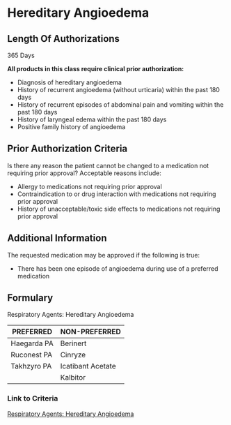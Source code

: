 # Hereditary Angioedema

## Length Of Authorizations

365 Days

**All products in this class require clinical prior authorization:**

-   Diagnosis of hereditary angioedema
-   History of recurrent angioedema (without urticaria) within the past 180 days
-   History of recurrent episodes of abdominal pain and vomiting within the past 180 days
-   History of laryngeal edema within the past 180 days
-   Positive family history of angioedema

## Prior Authorization Criteria

Is there any reason the patient cannot be changed to a medication not requiring prior approval? Acceptable reasons include:

-   Allergy to medications not requiring prior approval
-   Contraindication to or drug interaction with medications not requiring prior approval
-   History of unacceptable/toxic side effects to medications not requiring prior approval

## Additional Information

The requested medication may be approved if the following is true:

-   There has been one episode of angioedema during use of a preferred medication

## Formulary

Respiratory Agents: Hereditary Angioedema

| PREFERRED   | NON-PREFERRED     |
|-------------|-------------------|
| Haegarda PA | Berinert          |
| Ruconest PA | Cinryze           |
| Takhzyro PA | Icatibant Acetate |
|             | Kalbitor          |

### Link to Criteria

[Respiratory Agents: Hereditary Angioedema](https://pharmacy.medicaid.ohio.gov/sites/default/files/20220415_UPDL_Criteria_FINAL_.pdf#page=90)
